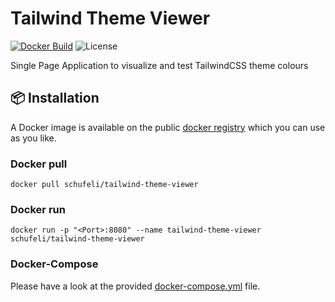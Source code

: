 # Tailwind Theme Viewer

[![Docker Build](https://github.com/Schufeli/tailwind-theme-viewer/actions/workflows/main.yml/badge.svg)](https://github.com/Schufeli/tailwind-theme-viewer/actions/workflows/main.yml)
![License](https://img.shields.io/github/license/schufeli/tailwind-theme-viewer?label=License)

Single Page Application to visualize and test TailwindCSS theme colours

## 📦 Installation
A Docker image is available on the public [docker registry](https://hub.docker.com/r/schufeli/tailwind-theme-viewer) which you can use as you like. 

### Docker pull
```
docker pull schufeli/tailwind-theme-viewer
```

### Docker run
```
docker run -p "<Port>:8080" --name tailwind-theme-viewer schufeli/tailwind-theme-viewer
```
### Docker-Compose
Please have a look at the provided [docker-compose.yml](https://github.com/Schufeli/tailwind-theme-viewer/blob/main/docker-compose.yml) file.
